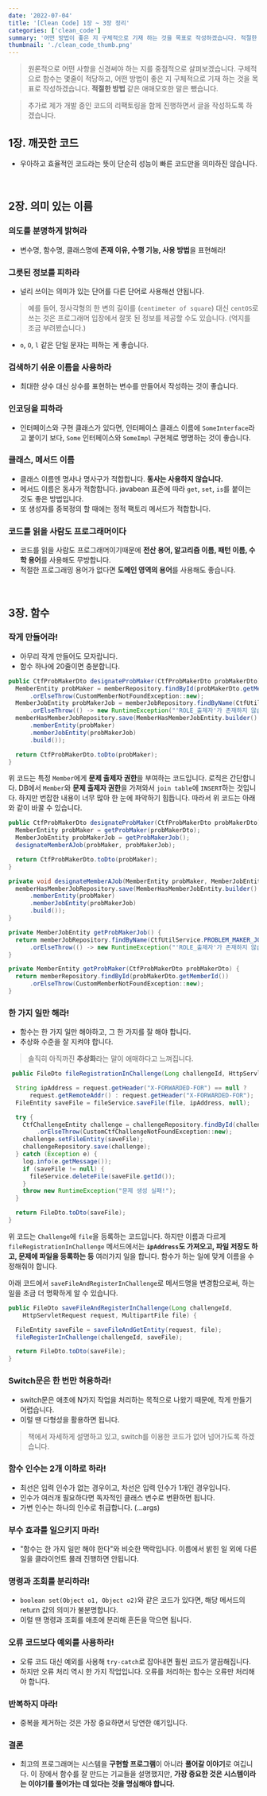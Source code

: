 ```yaml
---
date: '2022-07-04'
title: '[Clean Code] 1장 ~ 3장 정리'
categories: ['clean_code']
summary: '어떤 방법이 좋은 지 구체적으로 기재 하는 것을 목표로 작성하겠습니다. 적절한 방법 같은 애매모호한 말은 뺐습니다.'
thumbnail: './clean_code_thumb.png'
---
```


> 원론적으로 어떤 사항을 신경써야 하는 지를 중점적으로 살펴보겠습니다. 구체적으로 함수는 몇줄이 적당하고, 어떤 방법이 좋은 지 구체적으로 기재 하는 것을 목표로 작성하겠습니다. **적절한 방법** 같은 애매모호한 말은 뺐습니다.

> 추가로 제가 개발 중인 코드의 리팩토링을 함께 진행하면서 글을 작성하도록 하겠습니다.

## 1장. 깨끗한 코드
- 우아하고 효율적인 코드라는 뜻이 단순히 성능이 빠른 코드만을 의미하진 않습니다.

<br>

## 2장. 의미 있는 이름
### 의도를 분명하게 밝혀라
- 변수명, 함수명, 클래스명에 **존재 이유, 수행 기능, 사용 방법**을 표현해라!

### 그릇된 정보를 피하라
- 널리 쓰이는 의미가 있는 단어를 다른 단어로 사용해선 안됩니다.
> 예를 들어, 정사각형의 한 변의 길이를 (`centimeter of square`) 대신 `centOS`로 쓰는 것은 프로그래머 입장에서 잘못 된 정보를 제공할 수도 있습니다. (억지를 조금 부려봤습니다.)
- `o`, `O`, `l` 같은 단일 문자는 피하는 게 좋습니다.

### 검색하기 쉬운 이름을 사용하라
- 최대한 상수 대신 상수를 표현하는 변수를 만들어서 작성하는 것이 좋습니다.

### 인코딩을 피하라
- 인터페이스와 구현 클래스가 있다면, 인터페이스 클래스 이름에 `SomeInterface`라고 붙이기 보다, `Some` 인터페이스와 `SomeImpl` 구현체로 명명하는 것이 좋습니다.

### 클래스, 메서드 이름
- 클래스 이름엔 명사나 명사구가 적합합니다. **동사는 사용하지 않습니다.**
- 메서드 이름은 동사가 적합합니다. javabean 표준에 따라 `get`, `set`, `is`를 붙이는 것도 좋은 방법입니다.
- 또 생성자를 중복정의 할 때에는 정적 팩토리 메서드가 적합합니다.

### 코드를 읽을 사람도 프로그래머이다
- 코드를 읽을 사람도 프로그래머이기때문에 **전산 용어, 알고리즘 이름, 패턴 이름, 수학 용어**를 사용해도 무방합니다.
- 적절한 프로그래밍 용어가 없다면 **도메인 영역의 용어**를 사용해도 좋습니다.

<br>

## 3장. 함수

### 작게 만들어라!
- 아무리 작게 만들어도 모자랍니다.
- 함수 하나에 20줄이면 충분합니다.

```java
public CtfProbMakerDto designateProbMaker(CtfProbMakerDto probMakerDto) {
  MemberEntity probMaker = memberRepository.findById(probMakerDto.getMemberId())
      .orElseThrow(CustomMemberNotFoundException::new);
  MemberJobEntity probMakerJob = memberJobRepository.findByName(CtfUtilService.PROBLEM_MAKER_JOB)
      .orElseThrow(() -> new RuntimeException("'ROLE_출제자'가 존재하지 않습니다. DB를 확인해주세요."));
  memberHasMemberJobRepository.save(MemberHasMemberJobEntity.builder()
      .memberEntity(probMaker)
      .memberJobEntity(probMakerJob)
      .build());

  return CtfProbMakerDto.toDto(probMaker);
}
```

위 코드는 특정 `Member`에게 **문제 출제자 권한**을 부여하는 코드입니다. 로직은 간단합니다. DB에서 `Member`와 **문제 출제자 권한**을 가져와서 `join table`에 `INSERT`하는 것입니다. 하지만 번잡한 내용이 너무 많아 한 눈에 파악하기 힘듭니다. 따라서 위 코드는 아래와 같이 바꿀 수 있습니다.

```java
public CtfProbMakerDto designateProbMaker(CtfProbMakerDto probMakerDto) {
  MemberEntity probMaker = getProbMaker(probMakerDto);
  MemberJobEntity probMakerJob = getProbMakerJob();
  designateMemberAJob(probMaker, probMakerJob);

  return CtfProbMakerDto.toDto(probMaker);
}

private void designateMemberAJob(MemberEntity probMaker, MemberJobEntity probMakerJob) {
  memberHasMemberJobRepository.save(MemberHasMemberJobEntity.builder()
      .memberEntity(probMaker)
      .memberJobEntity(probMakerJob)
      .build());
}

private MemberJobEntity getProbMakerJob() {
  return memberJobRepository.findByName(CtfUtilService.PROBLEM_MAKER_JOB)
      .orElseThrow(() -> new RuntimeException("'ROLE_출제자'가 존재하지 않습니다. DB를 확인해주세요."));
}

private MemberEntity getProbMaker(CtfProbMakerDto probMakerDto) {
  return memberRepository.findById(probMakerDto.getMemberId())
      .orElseThrow(CustomMemberNotFoundException::new);
}
```

### 한 가지 일만 해라!
- 함수는 한 가지 일만 해야하고, 그 한 가지를 잘 해야 합니다.
- 추상화 수준을 잘 지켜야 합니다.
> 솔직히 아직까진 **추상화**라는 말이 애매하다고 느껴집니다.

```java
 public FileDto fileRegistrationInChallenge(Long challengeId, HttpServletRequest request, MultipartFile file) {

  String ipAddress = request.getHeader("X-FORWARDED-FOR") == null ?
      request.getRemoteAddr() : request.getHeader("X-FORWARDED-FOR");
  FileEntity saveFile = fileService.saveFile(file, ipAddress, null);

  try {
    CtfChallengeEntity challenge = challengeRepository.findById(challengeId)
        .orElseThrow(CustomCtfChallengeNotFoundException::new);
    challenge.setFileEntity(saveFile);
    challengeRepository.save(challenge);
  } catch (Exception e) {
    log.info(e.getMessage());
    if (saveFile != null) {
      fileService.deleteFile(saveFile.getId());
    }
    throw new RuntimeException("문제 생성 실패!");
  }

  return FileDto.toDto(saveFile);
}
```

위 코드는 `Challenge`에 `file`을 등록하는 코드입니다. 하지만 이름과 다르게 `fileRegistrationInChallenge` 메서드에서는 **`ipAddress`도 가져오고, 파일 저장도 하고, 문제에 파일을 등록하는 등** 여러가지 일을 합니다. 함수가 하는 일에 맞게 이름을 수정해줘야 합니다. 

아래 코드에서 `saveFileAndRegisterInChallenge`로 메서드명을 변경함으로써, 하는 일을 조금 더 명확하게 알 수 있습니다.

```java
public FileDto saveFileAndRegisterInChallenge(Long challengeId,
    HttpServletRequest request, MultipartFile file) {

  FileEntity saveFile = saveFileAndGetEntity(request, file);
  fileRegisterInChallenge(challengeId, saveFile);

  return FileDto.toDto(saveFile);
}
```

### Switch문은 한 번만 허용하라!
- switch문은 애초에 N가지 작업을 처리하는 목적으로 나왔기 때문에, 작게 만들기 어렵습니다.
- 이럴 땐 다형성을 활용하면 됩니다.

> 책에서 자세하게 설명하고 있고, switch를 이용한 코드가 없어 넘어가도록 하겠습니다.

### 함수 인수는 2개 이하로 하라!
- 최선은 입력 인수가 없는 경우이고, 차선은 입력 인수가 1개인 경우입니다.
- 인수가 여러개 필요하다면 독자적인 클래스 변수로 변환하면 됩니다.
- 가변 인수는 하나의 인수로 취급합니다. (...args)

### 부수 효과를 일으키지 마라!
- "함수는 한 가지 일만 해야 한다"와 비슷한 맥락입니다. 이름에서 밝힌 일 외에 다른 일을 클라이언트 몰래 진행하면 안됩니다.

### 명령과 조회를 분리하라!
- `boolean set(Object o1, Object o2)`와 같은 코드가 있다면, 해당 메서드의 return 값의 의미가 불분명합니다.
- 이럴 땐 명령과 조회를 애초에 분리해 혼돈을 막으면 됩니다.

### 오류 코드보다 예외를 사용하라!
- 오류 코드 대신 예외를 사용해 `try-catch`로 잡아내면 훨씬 코드가 깔끔해집니다.
- 하지만 오류 처리 역시 한 가지 작업입니다. 오류를 처리하는 함수는 오류만 처리해야 합니다.

### 반복하지 마라!
- 중복을 제거하는 것은 가장 중요하면서 당연한 얘기입니다.

### 결론
- 최고의 프로그래머는 시스템을 **구현할 프로그램**이 아니라 **풀어갈 이야기**로 여깁니다. 이 장에서 함수를 잘 만드는 기교들을 설명했지만, **가장 중요한 것은 시스템이라는 이야기를 풀어가는 데 있다는 것을 명심해야 합니다.**